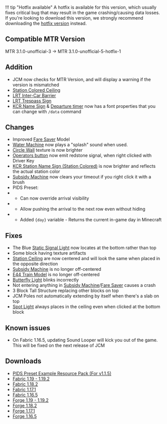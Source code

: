 !!! tip "Hotfix available"
    A hotfix is available for this version, which usually fixes critical bug that may result in the game crashing/causing data losses.
    If you're looking to download this version, we strongly recommend downloading the [hotfix version](v1.1.5-hotfix-1.md) instead.


## Compatible MTR Version
MTR 3.1.0-unofficial-3 -> MTR 3.1.0-unofficial-5-hotfix-1

## Addition
* JCM now checks for MTR Version, and will display a warning if the version is mismatched
* [Station Colored Ceiling](../blocks/station_ceilings_wrl.md)
* [LRT Inter-Car Barrier](../blocks/lrt_inter_car_barriers.md)
* [LRT Trespass Sign](../blocks/lrt_inter_car_barriers.md)
* [KCR Name Sign](../blocks/kcr_station_name_signs.md) & [Departure timer](../blocks/departure_timer.md) now has a font properties that you can change with <code>/data</code> command

## Changes

* Improved [Fare Saver](../blocks/fare_saver.md) Model
* [Water Machine](../blocks/water_machine.md) now plays a "splash" sound when used.
* [Circle Wall](../blocks/circle_walls.md) texture is now brighter
* [Operators button](../blocks/operator_button.md) now emit redstone signal, when right clicked with Driver Key
* [KCR Station Name Sign (Station Colored)](../blocks/kcr_station_name_signs.md) is now brighter and reflects the actual station color
* [Subsidy Machine](../blocks/subsidy_machine.md) now clears your timeout if you right click it with a brush
* PIDS Preset:
* * Can now override arrival visibility
* * Allow pushing the arrival to the next row even without hiding
* * Added `{day}` variable - Returns the current in-game day in Minecraft

## Fixes

* The Blue [Static Signal Light](../blocks/static_signal_lights.md) now locates at the bottom rather than top
* Some block having texture artifacts
* [Station Ceiling](../blocks/station_ceilings_wrl.md) are now centered and will look the same when placed in the opposite direction
* [Subsidy Machine](../blocks/subsidy_machine.md) is no longer off-centered
* [E44 Train Model](../blocks/train_model_e44.md) is no longer off-centered
* [Butterfly Light](../blocks/butterfly_light.md) blinks incorrectly
* Not entering anything in [Subsidy Machine](../blocks/subsidy_machine.md)/[Fare Saver](../blocks/fare_saver.md) causes a crash
* 3 Block Tall Structure replacing other blocks on top
* JCM Poles not automatically extending by itself when there's a slab on top
* [Spot Light](../blocks/spot_lamp.md) always places in the ceiling even when clicked at the bottom block

## Known issues
* On Fabric 1.16.5, updating Sound Looper will kick you out of the game. This will be fixed on the next release of JCM

## Downloads
- [PIDS Preset Example Resource Pack (For v1.1.5)](../../dev/pids/files/Joban_Custom_Resources.zip)
- [Fabric 1.19 - 1.19.2](https://joban.org/JCM/1.1.5/Joban-Client-Mod-fabric-1.19.2-1.1.5.jar)
- [Fabric 1.18.2](https://joban.org/JCM/1.1.5/Joban-Client-Mod-fabric-1.18.2-1.1.5.jar)
- [Fabric 1.17.1](https://joban.org/JCM/1.1.5/Joban-Client-Mod-fabric-1.17.1-1.1.5.jar)
- [Fabric 1.16.5](https://joban.org/JCM/1.1.5/Joban-Client-Mod-fabric-1.16.5-1.1.5.jar)
- [Forge 1.19 - 1.19.2](https://joban.org/JCM/1.1.5/Joban-Client-Mod-forge-1.19.2-1.1.5.jar)
- [Forge 1.18.2](https://joban.org/JCM/1.1.5/Joban-Client-Mod-forge-1.18.2-1.1.5.jar)
- [Forge 1.17.1](https://joban.org/JCM/1.1.5/Joban-Client-Mod-forge-1.17.1-1.1.5.jar)
- [Forge 1.16.5](https://joban.org/JCM/1.1.5/Joban-Client-Mod-forge-1.16.5-1.1.5.jar)